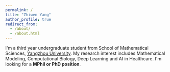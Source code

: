 ```yaml
---
permalink: /
title: "Zhiwen Yang"
author_profile: true
redirect_from: 
  - /about/
  - /about.html
---
```



I'm a third year undergraduate student from School of Mathematical Sciences, [Yangzhou University](http://english.yzu.edu.cn). My research interest includes Mathematical Modeling, Computational Biology, Deep Learning and AI in Healthcare. I'm looking for a **MPhil or PhD position**.



